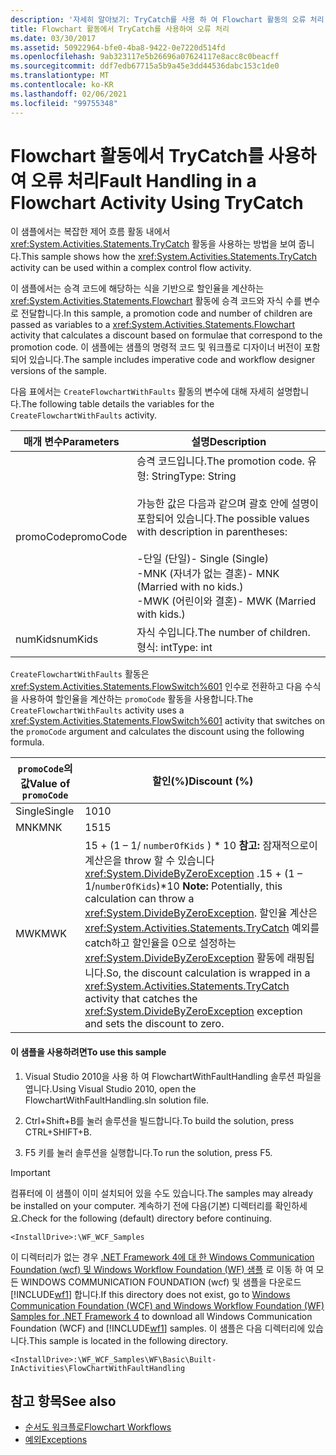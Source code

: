 ```yaml
---
description: '자세히 알아보기: TryCatch를 사용 하 여 Flowchart 활동의 오류 처리'
title: Flowchart 활동에서 TryCatch를 사용하여 오류 처리
ms.date: 03/30/2017
ms.assetid: 50922964-bfe0-4ba8-9422-0e7220d514fd
ms.openlocfilehash: 9ab323117e5b26696a07624117e8acc8c0beacff
ms.sourcegitcommit: ddf7edb67715a5b9a45e3dd44536dabc153c1de0
ms.translationtype: MT
ms.contentlocale: ko-KR
ms.lasthandoff: 02/06/2021
ms.locfileid: "99755348"
---
```

# <a name="fault-handling-in-a-flowchart-activity-using-trycatch"></a><span data-ttu-id="18ac6-103">Flowchart 활동에서 TryCatch를 사용하여 오류 처리</span><span class="sxs-lookup"><span data-stu-id="18ac6-103">Fault Handling in a Flowchart Activity Using TryCatch</span></span>

<span data-ttu-id="18ac6-104">이 샘플에서는 복잡한 제어 흐름 활동 내에서 <xref:System.Activities.Statements.TryCatch> 활동을 사용하는 방법을 보여 줍니다.</span><span class="sxs-lookup"><span data-stu-id="18ac6-104">This sample shows how the <xref:System.Activities.Statements.TryCatch> activity can be used within a complex control flow activity.</span></span>

<span data-ttu-id="18ac6-105">이 샘플에서는 승격 코드에 해당하는 식을 기반으로 할인율을 계산하는 <xref:System.Activities.Statements.Flowchart> 활동에 승격 코드와 자식 수를 변수로 전달합니다.</span><span class="sxs-lookup"><span data-stu-id="18ac6-105">In this sample, a promotion code and number of children are passed as variables to a <xref:System.Activities.Statements.Flowchart> activity that calculates a discount based on formulae that correspond to the promotion code.</span></span> <span data-ttu-id="18ac6-106">이 샘플에는 샘플의 명령적 코드 및 워크플로 디자이너 버전이 포함되어 있습니다.</span><span class="sxs-lookup"><span data-stu-id="18ac6-106">The sample includes imperative code and workflow designer versions of the sample.</span></span>

<span data-ttu-id="18ac6-107">다음 표에서는 `CreateFlowchartWithFaults` 활동의 변수에 대해 자세히 설명합니다.</span><span class="sxs-lookup"><span data-stu-id="18ac6-107">The following table details the variables for the `CreateFlowchartWithFaults` activity.</span></span>

|<span data-ttu-id="18ac6-108">매개 변수</span><span class="sxs-lookup"><span data-stu-id="18ac6-108">Parameters</span></span>|<span data-ttu-id="18ac6-109">설명</span><span class="sxs-lookup"><span data-stu-id="18ac6-109">Description</span></span>|
|----------------|-----------------|
|<span data-ttu-id="18ac6-110">promoCode</span><span class="sxs-lookup"><span data-stu-id="18ac6-110">promoCode</span></span>|<span data-ttu-id="18ac6-111">승격 코드입니다.</span><span class="sxs-lookup"><span data-stu-id="18ac6-111">The promotion code.</span></span> <span data-ttu-id="18ac6-112">유형: String</span><span class="sxs-lookup"><span data-stu-id="18ac6-112">Type: String</span></span><br /><br /> <span data-ttu-id="18ac6-113">가능한 값은 다음과 같으며 괄호 안에 설명이 포함되어 있습니다.</span><span class="sxs-lookup"><span data-stu-id="18ac6-113">The possible values with description in parentheses:</span></span><br /><br /> <span data-ttu-id="18ac6-114">-단일 (단일)</span><span class="sxs-lookup"><span data-stu-id="18ac6-114">-   Single (Single)</span></span><br /><span data-ttu-id="18ac6-115">-MNK (자녀가 없는 결혼)</span><span class="sxs-lookup"><span data-stu-id="18ac6-115">-   MNK (Married with no kids.)</span></span><br /><span data-ttu-id="18ac6-116">-MWK (어린이와 결혼)</span><span class="sxs-lookup"><span data-stu-id="18ac6-116">-   MWK (Married with kids.)</span></span>|
|<span data-ttu-id="18ac6-117">numKids</span><span class="sxs-lookup"><span data-stu-id="18ac6-117">numKids</span></span>|<span data-ttu-id="18ac6-118">자식 수입니다.</span><span class="sxs-lookup"><span data-stu-id="18ac6-118">The number of children.</span></span> <span data-ttu-id="18ac6-119">형식: int</span><span class="sxs-lookup"><span data-stu-id="18ac6-119">Type: int</span></span>|

<span data-ttu-id="18ac6-120">`CreateFlowchartWithFaults` 활동은 <xref:System.Activities.Statements.FlowSwitch%601> 인수로 전환하고 다음 수식을 사용하여 할인율을 계산하는 `promoCode` 활동을 사용합니다.</span><span class="sxs-lookup"><span data-stu-id="18ac6-120">The `CreateFlowchartWithFaults` activity uses a <xref:System.Activities.Statements.FlowSwitch%601> activity that switches on the `promoCode` argument and calculates the discount using the following formula.</span></span>

|<span data-ttu-id="18ac6-121">`promoCode`의 값</span><span class="sxs-lookup"><span data-stu-id="18ac6-121">Value of `promoCode`</span></span>|<span data-ttu-id="18ac6-122">할인(%)</span><span class="sxs-lookup"><span data-stu-id="18ac6-122">Discount (%)</span></span>|
|--------------------------|--------------------|
|<span data-ttu-id="18ac6-123">Single</span><span class="sxs-lookup"><span data-stu-id="18ac6-123">Single</span></span>|<span data-ttu-id="18ac6-124">10</span><span class="sxs-lookup"><span data-stu-id="18ac6-124">10</span></span>|
|<span data-ttu-id="18ac6-125">MNK</span><span class="sxs-lookup"><span data-stu-id="18ac6-125">MNK</span></span>|<span data-ttu-id="18ac6-126">15</span><span class="sxs-lookup"><span data-stu-id="18ac6-126">15</span></span>|
|<span data-ttu-id="18ac6-127">MWK</span><span class="sxs-lookup"><span data-stu-id="18ac6-127">MWK</span></span>|<span data-ttu-id="18ac6-128">15 + (1 – 1/ `numberOfKids` ) \* 10 **참고:**  잠재적으로이 계산은을 throw 할 수 있습니다 <xref:System.DivideByZeroException> .</span><span class="sxs-lookup"><span data-stu-id="18ac6-128">15 + (1 – 1/`numberOfKids`)\*10 **Note:**  Potentially, this calculation can throw a <xref:System.DivideByZeroException>.</span></span> <span data-ttu-id="18ac6-129">할인율 계산은 <xref:System.Activities.Statements.TryCatch> 예외를 catch하고 할인율을 0으로 설정하는 <xref:System.DivideByZeroException> 활동에 래핑됩니다.</span><span class="sxs-lookup"><span data-stu-id="18ac6-129">So, the discount calculation is wrapped in a <xref:System.Activities.Statements.TryCatch> activity that catches the <xref:System.DivideByZeroException> exception and sets the discount to zero.</span></span>|

#### <a name="to-use-this-sample"></a><span data-ttu-id="18ac6-130">이 샘플을 사용하려면</span><span class="sxs-lookup"><span data-stu-id="18ac6-130">To use this sample</span></span>

1. <span data-ttu-id="18ac6-131">Visual Studio 2010을 사용 하 여 FlowchartWithFaultHandling 솔루션 파일을 엽니다.</span><span class="sxs-lookup"><span data-stu-id="18ac6-131">Using Visual Studio 2010, open the FlowchartWithFaultHandling.sln solution file.</span></span>

2. <span data-ttu-id="18ac6-132">Ctrl+Shift+B를 눌러 솔루션을 빌드합니다.</span><span class="sxs-lookup"><span data-stu-id="18ac6-132">To build the solution, press CTRL+SHIFT+B.</span></span>

3. <span data-ttu-id="18ac6-133">F5 키를 눌러 솔루션을 실행합니다.</span><span class="sxs-lookup"><span data-stu-id="18ac6-133">To run the solution, press F5.</span></span>

> [!IMPORTANT]
> <span data-ttu-id="18ac6-134">컴퓨터에 이 샘플이 이미 설치되어 있을 수도 있습니다.</span><span class="sxs-lookup"><span data-stu-id="18ac6-134">The samples may already be installed on your computer.</span></span> <span data-ttu-id="18ac6-135">계속하기 전에 다음(기본) 디렉터리를 확인하세요.</span><span class="sxs-lookup"><span data-stu-id="18ac6-135">Check for the following (default) directory before continuing.</span></span>
>
> `<InstallDrive>:\WF_WCF_Samples`
>
> <span data-ttu-id="18ac6-136">이 디렉터리가 없는 경우 [.NET Framework 4에 대 한 Windows Communication Foundation (wcf) 및 Windows Workflow Foundation (WF) 샘플](https://www.microsoft.com/download/details.aspx?id=21459) 로 이동 하 여 모든 WINDOWS COMMUNICATION FOUNDATION (wcf) 및 샘플을 다운로드 [!INCLUDE[wf1](../../../../includes/wf1-md.md)] 합니다.</span><span class="sxs-lookup"><span data-stu-id="18ac6-136">If this directory does not exist, go to [Windows Communication Foundation (WCF) and Windows Workflow Foundation (WF) Samples for .NET Framework 4](https://www.microsoft.com/download/details.aspx?id=21459) to download all Windows Communication Foundation (WCF) and [!INCLUDE[wf1](../../../../includes/wf1-md.md)] samples.</span></span> <span data-ttu-id="18ac6-137">이 샘플은 다음 디렉터리에 있습니다.</span><span class="sxs-lookup"><span data-stu-id="18ac6-137">This sample is located in the following directory.</span></span>
>
> `<InstallDrive>:\WF_WCF_Samples\WF\Basic\Built-InActivities\FlowChartWithFaultHandling`

## <a name="see-also"></a><span data-ttu-id="18ac6-138">참고 항목</span><span class="sxs-lookup"><span data-stu-id="18ac6-138">See also</span></span>

- [<span data-ttu-id="18ac6-139">순서도 워크플로</span><span class="sxs-lookup"><span data-stu-id="18ac6-139">Flowchart Workflows</span></span>](../flowchart-workflows.md)
- [<span data-ttu-id="18ac6-140">예외</span><span class="sxs-lookup"><span data-stu-id="18ac6-140">Exceptions</span></span>](../exceptions.md)
